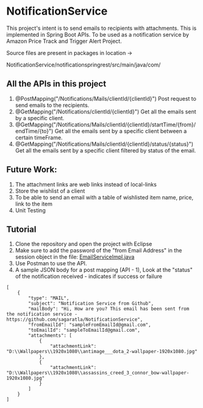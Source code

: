 # NotificationService
This project's intent is to send emails to recipients with attachments. This is implemented in Spring Boot APIs.
To be used as a notification service by Amazon Price Track and Trigger Alert Project.

Source files are present in packages in location -> 

NotificationService/notificationspringrest/src/main/java/com/

## All the APIs in this project
1. @PostMapping("/Notifications/Mails/clientId/{clientId}")
   Post request to send emails to the recipients.
2. @GetMapping("/Notifications/clientId/{clientId}")
   Get all the emails sent by a specific client.
3. @GetMapping("/Notifications/Mails/clientId/{clientId}/startTime/{from}/endTime/{to}")
   Get all the emails sent by a specific client between a certain timeFrame.
4. @GetMapping("/Notifications/Mails/clientId/{clientId}/status/{status}")
   Get all the emails sent by a specific client filtered by status of the email.

## Future Work:
1. The attachment links are web links instead of local-links
2. Store the wishlist of a client
3. To be able to send an email with a table of wishlisted item name, price, link to the item
4. Unit Testing


## Tutorial
1. Clone the repository and open the project with Eclipse
2. Make sure to add the password of the "from Email Address" in  the session object in the file: [EmailServiceImpl.java](https://github.com/sagaratla/NotificationService/blob/main/notificationspringrest/src/main/java/com/notificationspringrest/notificationspringrest/notificationservices/EmailServiceImpl.java)
3. Use Postman to use the API.
4. A sample JSON body for a post mapping (API - 1), Look at the "status" of the notification received - indicates if success or failure

```
[
    {
        "type": "MAIL",
        "subject": "Notification Service from Github",
        "mailBody": "Hi, How are you? This email has been sent from the notification service - https://github.com/sagaratla/NotificationService",
        "fromEmailId": "sampleFromEmailId@gmail.com",
        "toEmailId": "sampleToEmailId@gmail.com",
        "attachments": [
            {
                "attachmentLink": "D:\\Wallpapers\\1920x1080\\antimage___dota_2-wallpaper-1920x1080.jpg"
            },
            {
                "attachmentLink": "D:\\Wallpapers\\1920x1080\\assassins_creed_3_connor_bow-wallpaper-1920x1080.jpg"
            }
        ]
    }
]
```
